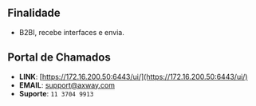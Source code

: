 ##  Finalidade

- B2BI, recebe interfaces e envia. 

## Portal de Chamados

- **LINK**: [https://172.16.200.50:6443/ui/](https://172.16.200.50:6443/ui/)
- **EMAIL**: [support@axway.com](support@axway.com)
- **Suporte**: `11 3704 9913`